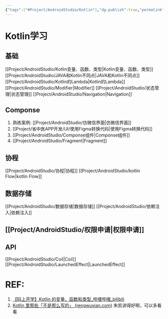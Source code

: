 ```yaml
---
{"tags":["#Project/AndroidStudio/Kotlin"],"dg-publish":true,"permalink":"/Project/AndroidStudio/Kotlin代码学习/","dgPassFrontmatter":true}
---
```


# Kotlin学习
## 基础
[[Project/AndroidStudio/Kotlin变量、函数、类型\|Kotlin变量、函数、类型]]
[[Project/AndroidStudio/JAVA和Kotlin不同点\|JAVA和Kotlin不同点]]
[[Project/AndroidStudio/Kotlin的Lambda\|Kotlin的Lambda]]
[[Project/AndroidStudio/Modifier\|Modifier]]
[[Project/AndroidStudio/状态管理\|状态管理]]
[[Project/AndroidStudio/Navigation\|Navigation]]
## Componse
1. 熟练案例: [[Project/AndroidStudio/仿微信界面\|仿微信界面]]
2.  [[Project/省中医APP开发/UI/使用Figma转换代码\|使用Figma转换代码]]
3. [[Project/AndroidStudio/Componse组件\|Componse组件]]
4. [[Project/AndroidStudio/Fragment\|Fragment]]
## 协程
[[Project/AndroidStudio/协程\|协程]]
[[Project/AndroidStudio/kotlin Flow\|kotlin Flow]]
## 数据存储
[[Project/AndroidStudio/数据存储\|数据存储]]
[[Project/AndroidStudio/依赖注入\|依赖注入]]

## [[Project/AndroidStudio/权限申请\|权限申请]]


## API
[[Project/AndroidStudio/Coil\|Coil]]
[[Project/AndroidStudio/LaunchedEffect\|LaunchedEffect]]

# REF:
1. [【码上开学】Kotlin 的变量、函数和类型_哔哩哔哩_bilibili](https://www.bilibili.com/video/BV1x4411o7Wy/?spm_id_from=333.788&vd_source=ed636aea03b32e53457a090439165487)
2. [Kotlin 里那些「不是那么写的」 (rengwuxian.com)](https://rengwuxian.com/kotlin-basic-2/) 朱凯讲得好啊，可以多看看